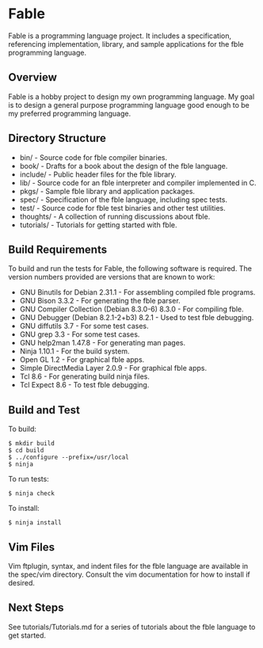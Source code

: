 # Fable

Fable is a programming language project. It includes a specification,
referencing implementation, library, and sample applications for the fble
programming language.

## Overview

Fable is a hobby project to design my own programming language. My goal is to
design a general purpose programming language good enough to be my preferred
programming language.

## Directory Structure

* bin/ - Source code for fble compiler binaries.
* book/ - Drafts for a book about the design of the fble language.
* include/ - Public header files for the fble library.
* lib/ - Source code for an fble interpreter and compiler implemented in C.
* pkgs/ - Sample fble library and application packages.
* spec/ - Specification of the fble language, including spec tests.
* test/ - Source code for fble test binaries and other test utilities.
* thoughts/ - A collection of running discussions about fble.
* tutorials/ - Tutorials for getting started with fble.

## Build Requirements

To build and run the tests for Fable, the following software is required. The
version numbers provided are versions that are known to work:

* GNU Binutils for Debian 2.31.1 - For assembling compiled fble programs.
* GNU Bison 3.3.2 - For generating the fble parser.
* GNU Compiler Collection (Debian 8.3.0-6) 8.3.0 - For compiling fble.
* GNU Debugger (Debian 8.2.1-2+b3) 8.2.1 - Used to test fble debugging.
* GNU diffutils 3.7 - For some test cases.
* GNU grep 3.3 - For some test cases.
* GNU help2man 1.47.8 - For generating man pages.
* Ninja 1.10.1 - For the build system.
* Open GL 1.2 - For graphical fble apps.
* Simple DirectMedia Layer 2.0.9 - For graphical fble apps.
* Tcl 8.6 - For generating build ninja files.
* Tcl Expect 8.6 - To test fble debugging.

## Build and Test

To build:

    $ mkdir build
    $ cd build
    $ ../configure --prefix=/usr/local
    $ ninja

To run tests:

    $ ninja check

To install:

    $ ninja install

## Vim Files

Vim ftplugin, syntax, and indent files for the fble language are available in
the spec/vim directory. Consult the vim documentation for how to install if
desired.
  
## Next Steps

See tutorials/Tutorials.md for a series of tutorials about the fble language
to get started.
